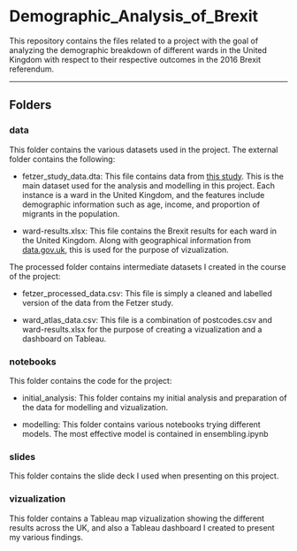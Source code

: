 # Demographic_Analysis_of_Brexit
This repository contains the files related to a project with the goal of analyzing the demographic breakdown of different wards in the United Kingdom with respect to their respective outcomes in the 2016 Brexit referendum.

---
## Folders
### data
This folder contains the various datasets used in the project. The external folder contains the following:

- fetzer_study_data.dta: This file contains data from [this study](https://ideas.repec.org/a/oup/ecpoli/v32y2017i92p601-650..html). This is the main dataset used for the analysis and modelling in this project. Each instance is a ward in the United Kingdom, and the features include demographic information such as age, income, and proportion of migrants in the population.

- ward-results.xlsx: This file contains the Brexit results for each ward in the United Kingdom. Along with geographical information from [data.gov.uk](data.gov.uk), this is used for the purpose of vizualization.


The processed folder contains intermediate datasets I created in the course of the project:

- fetzer_processed_data.csv: This file is simply a cleaned and labelled version of the data from the Fetzer study.

- ward_atlas_data.csv: This file is a combination of postcodes.csv and ward-results.xlsx for the purpose of creating a vizualization and a dashboard on Tableau.


### notebooks
This folder contains the code for the project:

- initial_analysis: This folder contains my initial analysis and preparation of the data for modelling and vizualization.

- modelling: This folder contains various notebooks trying different models. The most effective model is contained in ensembling.ipynb


### slides
This folder contains the slide deck I used when presenting on this project.


### vizualization
This folder contains a Tableau map vizualization showing the different results across the UK, and also a Tableau dashboard I created to present my various findings.
